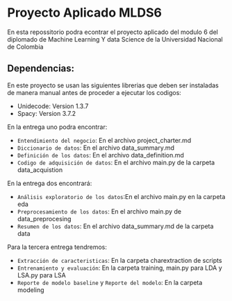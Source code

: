 # Proyecto Aplicado MLDS6

En esta repossitorio podra econtrar el proyecto aplicado del modulo 6 del diplomado de Machine Learning Y data Science de la Universidad Nacional de Colombia


## Dependencias:
En este proyecto se usan las siguientes librerias que deben ser instaladas de manera manual antes de proceder a ejecutar los codigos:
* Unidecode: Version 1.3.7
* Spacy: Version 3.7.2

En la entrega uno podra encontrar:
* `Entendimiento del negocio`: En el archivo project_charter.md
* `Diccionario de datos`: En el archivo data_summary.md
* `Definición de los datos`: En el archivo data_definition.md
* `Codigo de adquisición de datos`: En el archivo main.py de la carpeta data_acquistion


En la entrega dos encontrará:
* `Análisis exploratorio de los datos`:En el archivo main.py en la carpeta eda
* `Preprocesamiento de los datos`: En el archivo main.py de data_preprocesing
* `Resumen de los datos`: En el archivo data_summary.md de la carpeta data

Para la tercera entrega tendremos:
* `Extracción de caracteristicas`: En la carpeta charextraction de scripts
* `Entrenamiento y evaluación`: En la carpeta training, main.py para LDA y LSA.py para LSA
* `Reporte de modelo baseline` y `Reporte del modelo`: En la carpeta modeling
